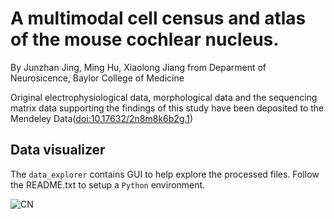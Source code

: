 # A multimodal cell census and atlas of the mouse cochlear nucleus.
By Junzhan Jing, Ming Hu, Xiaolong Jiang from Deparment of Neurosicence, Baylor College of Medicine

Original electrophysiological data, morphological data and the sequencing matrix data supporting the findings of this study have been deposited to the Mendeley Data([doi:10.17632/2n8m8k6b2g.1](https://doi.org/10.17632/2n8m8k6b2g.1))

## Data visualizer
The `data_explorer` contains GUI to help explore the processed files. Follow the README.txt to setup a `Python` environment. 



![CN](https://user-images.githubusercontent.com/42681557/235717163-05d6f944-5921-4476-9aca-3baf474e5c8e.png)
